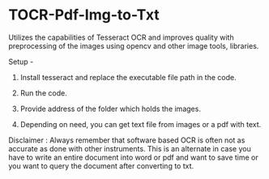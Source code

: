 # TOCR-Pdf-Img-to-Txt
Utilizes the capabilities of Tesseract OCR and improves quality with preprocessing of the images using opencv and other image tools, libraries.

Setup -
1. Install tesseract and replace the executable file path in the code.

2. Run the code.

3. Provide address of the folder which holds the images.

4. Depending on need, you can get text file from images or a pdf with text.

Disclaimer : Always remember that software based OCR is often not as accurate as done with other instruments. This is an alternate in case you have to write an entire document into word or pdf and want to save time or you want to query the document after converting to txt.
